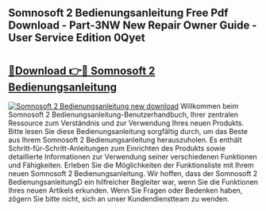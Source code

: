 ## Somnosoft 2 Bedienungsanleitung Free Pdf Download - Part-3NW New Repair Owner Guide - User Service Edition 0Qyet

# <h2><a href="http://df07dqe.blite.top/?on=Somnosoft+2+Bedienungsanleitung">🔗Download 👉🔴 Somnosoft 2 Bedienungsanleitung</a></h2>

[![Somnosoft 2 Bedienungsanleitung new download](https://i.imgur.com/lujVjoI.png)](http://df07dqe.blite.top/?on=Somnosoft+2+Bedienungsanleitung)
Willkommen beim Somnosoft 2 Bedienungsanleitung-Benutzerhandbuch, Ihrer zentralen Ressource zum Verständnis und zur Verwendung Ihres neuen Produkts. Bitte lesen Sie diese Bedienungsanleitung sorgfältig durch, um das Beste aus Ihrem Somnosoft 2 Bedienungsanleitung herauszuholen. Es enthält Schritt-für-Schritt-Anleitungen zum Einrichten des Produkts sowie detaillierte Informationen zur Verwendung seiner verschiedenen Funktionen und Fähigkeiten. Erleben Sie die Möglichkeiten der Funktionsliste mit Ihrem neuen Somnosoft 2 Bedienungsanleitung. Wir hoffen, dass der Somnosoft 2 BedienungsanleitungD ein hilfreicher Begleiter war, wenn Sie die Funktionen Ihres neuen Artikels erkunden. Wenn Sie Fragen oder Bedenken haben, zögern Sie bitte nicht, sich an unser Kundendienstteam zu wenden.

